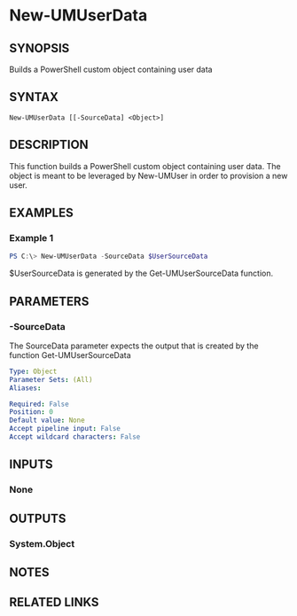 ﻿---
external help file: User.Management.Automation-help.xml
Module Name: User.Management.Automation
online version:
schema: 2.0.0
---

# New-UMUserData

## SYNOPSIS
Builds a PowerShell custom object containing user data

## SYNTAX

```
New-UMUserData [[-SourceData] <Object>]
```

## DESCRIPTION
This function builds a PowerShell custom object containing user data.
The object is meant to be leveraged by New-UMUser in order to provision a new user.

## EXAMPLES

### Example 1
```powershell
PS C:\> New-UMUserData -SourceData $UserSourceData
```

$UserSourceData is generated by the Get-UMUserSourceData function.

## PARAMETERS

### -SourceData
The SourceData parameter expects the output that is created by the function Get-UMUserSourceData

```yaml
Type: Object
Parameter Sets: (All)
Aliases:

Required: False
Position: 0
Default value: None
Accept pipeline input: False
Accept wildcard characters: False
```

## INPUTS

### None

## OUTPUTS

### System.Object
## NOTES

## RELATED LINKS
